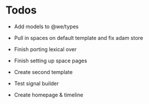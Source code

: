 # Todos

- Add models to @we/types
- Pull in spaces on default template and fix adam store

- Finish porting lexical over
- Finish setting up space pages
- Create second template
- Test signal builder
- Create homepage & timeline
